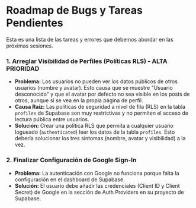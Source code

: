 # Roadmap de Bugs y Tareas Pendientes

Esta es una lista de las tareas y errores que debemos abordar en las próximas sesiones.

### 1. Arreglar Visibilidad de Perfiles (Políticas RLS) - **ALTA PRIORIDAD**
- **Problema:** Los usuarios no pueden ver los datos públicos de otros usuarios (nombre y avatar). Esto causa que se muestre "Usuario desconocido" y que el avatar por defecto no sea visible en los posts de otros, aunque sí se vea en la propia página de perfil.
- **Causa Raíz:** Las políticas de seguridad a nivel de fila (RLS) en la tabla `profiles` de Supabase son muy restrictivas y no permiten el acceso de lectura pública entre usuarios.
- **Solución:** Crear una política RLS que permita a cualquier usuario logueado (`authenticated`) leer los datos de la tabla `profiles`. Esto debería solucionar los tres síntomas (nombre, avatar y visibilidad) a la vez.

### 2. Finalizar Configuración de Google Sign-In
- **Problema:** La autenticación con Google no funciona porque falta la configuración en el dashboard de Supabase.
- **Solución:** El usuario debe añadir las credenciales (Client ID y Client Secret) de Google en la sección de Auth Providers en su proyecto de Supabase.
